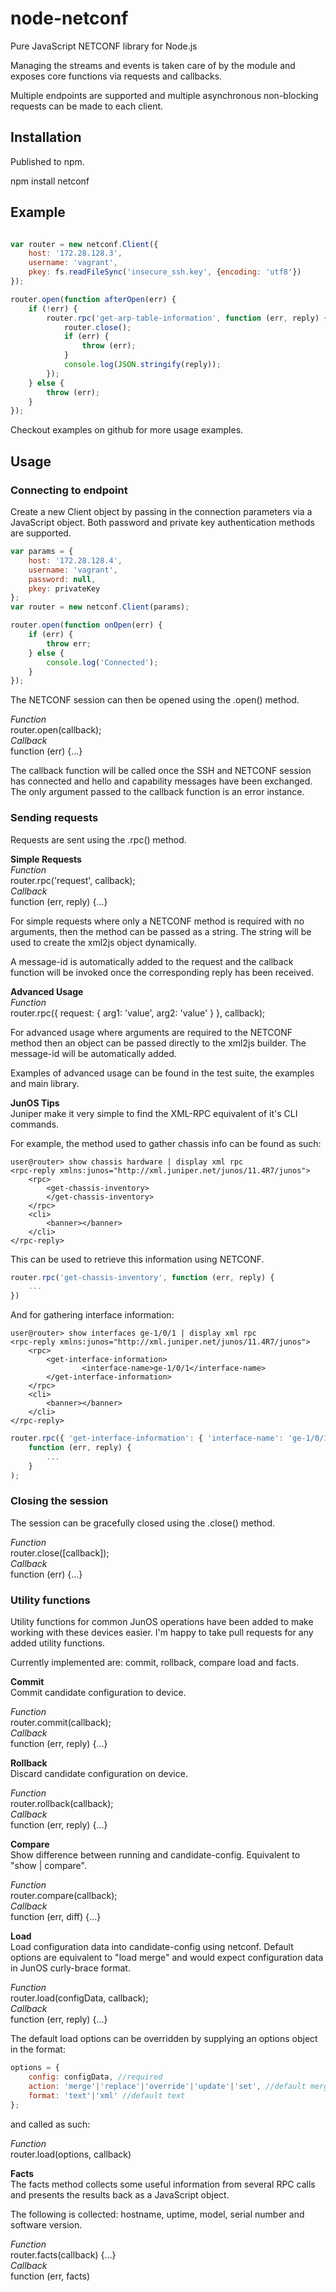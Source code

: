 # node-netconf
Pure JavaScript NETCONF library for Node.js

Managing the streams and events is taken care of by the module and exposes core functions via requests and callbacks.

Multiple endpoints are supported and multiple asynchronous non-blocking requests can be made to each client.

## Installation

Published to npm.

npm install netconf

## Example
```JavaScript

var router = new netconf.Client({
    host: '172.28.128.3',
    username: 'vagrant',
    pkey: fs.readFileSync('insecure_ssh.key', {encoding: 'utf8'})
});

router.open(function afterOpen(err) {
    if (!err) {
        router.rpc('get-arp-table-information', function (err, reply) {
            router.close();
            if (err) {
                throw (err);
            }
            console.log(JSON.stringify(reply));
        });
    } else {
        throw (err);
    }
});
```
Checkout examples on github for more usage examples.
## Usage

### Connecting to endpoint

Create a new Client object by passing in the connection parameters via a JavaScript object. Both password and private key authentication methods are supported.

```JavaScript
var params = {
    host: '172.28.128.4',
    username: 'vagrant',
    password: null,
    pkey: privateKey
};
var router = new netconf.Client(params);

router.open(function onOpen(err) {
    if (err) {
        throw err;
    } else {
        console.log('Connected');
    }
});
```

The NETCONF session can then be opened using the .open() method.

*Function*   
router.open(callback);  
*Callback*  
function (err) {...}

The callback function will be called once the SSH and NETCONF session has connected and hello and capability messages have been exchanged. The only argument passed to the callback function is an error instance.

### Sending requests

Requests are sent using the .rpc() method.

**Simple Requests**  
*Function*  
router.rpc('request', callback);  
*Callback*  
function (err, reply) {...}

For simple requests where only a NETCONF method is required with no arguments, then the method can be passed as a string. The string will be used to create the xml2js object dynamically.

A message-id is automatically added to the request and the callback function will be invoked once the corresponding reply has been received.

**Advanced Usage**  
*Function*  
router.rpc({ request: { arg1: 'value', arg2: 'value' } }, callback);

For advanced usage where arguments are required to the NETCONF method then an object can be passed directly to the xml2js builder. The message-id will be automatically added.

Examples of advanced usage can be found in the test suite, the examples and main library.

**JunOS Tips**  
Juniper make it very simple to find the XML-RPC equivalent of it's CLI commands.

For example, the method used to gather chassis info can be found as such:
```
user@router> show chassis hardware | display xml rpc
<rpc-reply xmlns:junos="http://xml.juniper.net/junos/11.4R7/junos">
    <rpc>
        <get-chassis-inventory>
        </get-chassis-inventory>
    </rpc>
    <cli>
        <banner></banner>
    </cli>
</rpc-reply>
```

This can be used to retrieve this information using NETCONF.
```JavaScript
router.rpc('get-chassis-inventory', function (err, reply) {
    ...
})
```  
And for gathering interface information:
```
user@router> show interfaces ge-1/0/1 | display xml rpc
<rpc-reply xmlns:junos="http://xml.juniper.net/junos/11.4R7/junos">
    <rpc>
        <get-interface-information>
                <interface-name>ge-1/0/1</interface-name>
        </get-interface-information>
    </rpc>
    <cli>
        <banner></banner>
    </cli>
</rpc-reply>
```
```JavaScript
router.rpc({ 'get-interface-information': { 'interface-name': 'ge-1/0/1' } },
    function (err, reply) {
        ...
    }
);
```

### Closing the session

The session can be gracefully closed using the .close() method.

*Function*   
router.close([callback]);  
*Callback*  
function (err) {...}

### Utility functions

Utility functions for common JunOS operations have been added to make working with these devices easier.
I'm happy to take pull requests for any added utility functions.

Currently implemented are:
commit, rollback, compare load and facts.

**Commit**  
Commit candidate configuration to device.

*Function*  
router.commit(callback);  
*Callback*  
function (err, reply) {...}

**Rollback**  
Discard candidate configuration on device.

*Function*  
router.rollback(callback);  
*Callback*  
function (err, reply) {...}

**Compare**  
Show difference between running and candidate-config. Equivalent to "show | compare".

*Function*  
router.compare(callback);  
*Callback*  
function (err, diff) {...}

**Load**  
Load configuration data into candidate-config using netconf. Default options are equivalent to "load merge" and would expect configuration data in JunOS curly-brace format.

*Function*  
router.load(configData, callback);  
*Callback*  
function (err, reply) {...}

The default load options can be overridden by supplying an options object in the format:
```JavaScript
options = {
    config: configData, //required
    action: 'merge'|'replace'|'override'|'update'|'set', //default merge
    format: 'text'|'xml' //default text
};
```
and called as such:

*Function*  
router.load(options, callback)

**Facts**  
The facts method collects some useful information from several RPC calls and presents the results back as a JavaScript object.

The following is collected: hostname, uptime, model, serial number and software version.  

*Function*  
router.facts(callback) {...}  
*Callback*  
function (err, facts)
